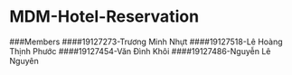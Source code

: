 # MDM-Hotel-Reservation
###Members
####19127273-Trương Minh Nhựt
####19127518-Lê Hoàng Thịnh Phước
####19127454-Văn Đình Khôi
####19127486-Nguyễn Lê Nguyên


